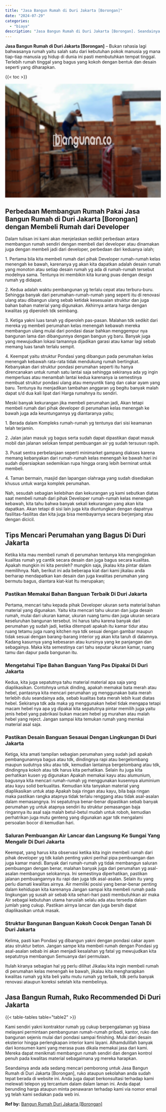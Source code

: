 ```yaml
---
title: "Jasa Bangun Rumah di Duri Jakarta [Borongan]"
date: "2024-07-29"
categories: 
  - "biaya"
description: "Jasa Bangun Rumah di Duri Jakarta [Borongan]. Seandainya anda ada sedang mencari pemborong untuk Jasa Bangun Rumah di Duri Jakarta [Borongan], ruko ataupun..."
---
```


**Jasa Bangun Rumah di Duri Jakarta \[Borongan\]** – Bukan rahasia lagi bahwasanya rumah yaitu salah satu dari kebutuhan pokok manusia yg mana tiap-tiap manusia yg hidup di dunia ini pasti membutuhkan tempat tinggal. Terlebih rumah tinggal yang bagus yang kokoh dengan bentuk dan desain seperti yang diharapkan.

{{< toc >}}

![Jasa Bangun Rumah di Duri Jakarta [Borongan]](/images/borong-bangunan-32.png)

## Perbedaan Membangun Rumah Pakai Jasa Bangun Rumah di Duri Jakarta \[Borongan\] dengan Membeli Rumah dari Developer

Dalam tulisan ini kami akan menjelaskan sedikit perbedaan antara membangun rumah sendiri dengan membeli dari developer atau dinamakan juga dengan membeli jadi dari developer, perbedaan dari keduanya ialah;

1\. Pertama bila kita membeli rumah dari pihak Developer rumah-rumah kelas menengah ke bawah, karenanya yg akan kita dapatkan adalah desain rumah yang monoton atau setiap desain rumah yg ada di rumah-rumah tersebut modelnya sama. Tentunya ini membikin kita kurang puas dengan design rumah yg didapat.

2\. Kedua adalah waktu pembangunan yg terlalu cepat atau terburu-buru. Sehingga banyak dari perumahan-rumah-rumah yang seperti itu di renovasi ulang atau dibangun ulang sebab ketidak kesesuaian struktur dan juga bahan bahan material yang digunakan. Akhirnya antara harga dengan kwalitas yg diperoleh tdk seimbang.

3\. Ketiga yakni luas tanah yg diperoleh pas-pasan. Malahan tdk sedikit dari mereka yg membeli perumahan kelas menengah kebawah mereka membangun ulang mulai dari pondasi dasar bahkan menggempur nya bangunan lama dan dibangunnya dengan bangun yg baru. Banyak juga yang mewujudkan lokasi tamannya dijadikan garasi atau kamar lagi sebab memang luas tanah terlalu sempit.

4\. Keempat yaitu struktur Pondasi yang dibangun pada perumahan kelas menengah kebawah rata-rata tidak mendukung rumah bertingkat. Kebanyakan dari struktur pondasi perumahan seperti itu hanya direncanakan untuk rumah satu lantai saja sehingga sekiranya ada yg ingin memperluas atau menambah lantai kedua karenanya ia semestinya membuat struktur pondasi ulang atau menyuntik tiang dan cakar ayam yang baru. Tentunya itu menjadikan tambahan anggaran yg begitu banyak malah dapat s/d dua kali lipat dari Harga rumahnya itu sendiri.

Meski banyak kekurangan jika membeli perumahan jadi, Akan tetapi membeli rumah dari pihak developer di perumahan kelas menengah ke bawah juga ada keuntungannya yg diantaranya yaitu;

1\. Berada dalam Kompleks rumah-rumah yg tentunya dari sisi keamanan telah terjamin.

2\. Jalan jalan masuk yg bagus serta sudah dapat dipastikan dapat masuk mobil dan jalanan selokan tempat pembuangan air yg sudah tersusun rapih.

3\. Pusat sentra perbelanjaan seperti minimarket gampang diakses karena memang kebanyakan dari rumah-rumah kelas menengah ke bawah hari ini sudah dipersiapkan sedemikian rupa hingga orang lebih berminat untuk membeli.

4\. Taman bermain, masjid dan lapangan olahraga yang sudah disediakan khusus untuk warga komplek perumahan.

Nah, sesudah sebagian kelebihan dan kekurangan yg kami sebutkan diatas saat membeli rumah dari pihak Developer rumah-rumah kelas menengah kebawah, kita tahu bahwa banyak sekali kekurangan yang akan kita dapatkan. Akan tetapi di sisi lain juga kita diuntungkan dengan dapatnya fasilitas-fasilitas dan kita juga bisa membayarnya secara berjenjang atau dengan dicicil.

## Tips Mencari Perumahan yang Bagus Di Duri Jakarta

Ketika kita mau membeli rumah di perumahan tentunya kita menginginkan kualitas rumah yg cantik secara desain dan juga bagus secara kualitas. Apakah mungkin ini kita peroleh? mungkin saja, jikalau kita pintar dalam memilihnya. Nah, berikut ini ada beberapa kiat dari kami jikalau anda berharap mendapatkan kan desain dan juga kwalitas perumahan yang bermutu bagus, diantara kiat-kiat Itu merupakan;

### Pastikan Memakai Bahan Banguan Terbaik Di Duri Jakarta

Pertama, mencari tahu kepada pihak Developer ukuran serta material bahan material yang digunakan. Yaitu kita mencari tahu ukuran dan juga desain rumah, mulai dari ukuran kamar, ukuran ruang tamu dan juga ukuran secara keseluruhan bangunan tersebut. Ini harus tahu karena banyak dari perumahan yg sudah jadi, ketika ditempati apakah itu kamar tidur atau ruang tetamu juga ruang kitchen nya tdk sesuai dengan gambar maupun tidak sesuai dengan barang-barang interior yg akan kita taruh di dalamnya. Kadang kasurnya yang kebesaran atau kursinya yang ke panjangan dan sebagainya. Maka kita semestinya cari tahu seputar ukuran kamar, ruang tamu dan dapur pada bangunan itu.

### Mengetahui Tipe Bahan Banguan Yang Pas Dipakai Di Duri Jakarta

Kedua, kita juga sepatutnya tahu material material apa saja yang diaplikasikan. Contohnya untuk dinding, apakah memakai bata merah atau hebel, pantasnya kita mencari perumahan yg menggunakan bata merah terlebih dulu seandainya ada, sebab kualitas bata merah lebih kuat diatas hebel. Sekiranya tdk ada maka yg menggunakan hebel tidak mengapa tetapi macam hebel nya apa yg dipakai kita sepatutnya pintar memilih juga yaitu jenis hebel yang pabrikasi bukan macam hebel yg murahan atau malah hebel yang reject. Jangan sampai kita temukan rumah yang memkai material asal saja.

### Pastikan Desain Banguan Sesauai Dengan Lingkungan Di Duri Jakarta

Ketiga, kita amati tampilan sebagian perumahan yang sudah jadi apakah pembangunannya bagus atau tdk, dindingnya rapi atau bergelombang maupun sudutnya siku atau tdk, kemudian lantainya bergelombang atau tdk, dindingnya kokoh atau tdk harus kita perhatikan. Selain itu juga kita perhatikan kusen yg digunakan Apakah memakai kayu atau alumunium, bagusnya kita mencari rumah-rumah yg menggunakan kusennya aluminium atau kayu solid berkualitas. Kemudian kita tanyakan material yang diaplikasikan untuk atap Apakah baja ringan atau kayu, bila baja ringan maka pastikan rangka atapnya tidak terlalu renggang atau tidak asal-asalan dalam memasangnya. Ini sepatutnya benar-benar dipastikan sebab banyak perumahan yg untuk atapnya sendiri itu struktur pemasangan baja ringannya itu asal saja malah betul-betul mudah untuk roboh, kemudian perhatrikan juga mutu genteng yang digunakan agar tdk mengalami persoalan bocor di kemudian hari.

### Saluran Pembuangan Air Lancar dan Langsung Ke Sungai Yang Mengalir Di Duri Jakarta

Keempat, yang harus kita observasi ketika kita ingin membeli rumah dari pihak developer yg tdk kalah penting yakni perihal pipa pembuangan dan juga kamar mandi. Banyak dari rumah-rumah yg tidak membangun saluran pembuangan dengan benar, malahan banyak juga dari perumahan yg asal-asalan membangun selokannya. Ini semestinya diperhatikan, pastikan jalanan pembuangannya itu rapi dan juga tdk asal-asalan. Selain itu yang perlu diamati kwalitas airnya. Air memiliki posisi yang benar-benar penting dalam kehidupan kita karenanya Jangan sampai kita membeli rumah pada lingkungan yg susah air sebab kita sehari-hari pasti membutuhkan air maka Air sebagai kebutuhan utama haruslah selalu ada atau tersedia dalam jumlah yang cukup. Pastikan airnya lancar dan juga bersih dapat diaplikasikan untuk masak.

### Struktur Bangunan Banguan Kokoh Cocok Dengan Tanah Di Duri Jakarta

Kelima, pasti kan Pondasi yg dibangun yakni dengan pondasi cakar ayam atau struktur beton. Jangan sampe kita membeli rumah dengan Pondasi yg asal-asalan sebab ini akan menjadi kesalahan yg fatal yg mewujudkan kita sepatutnya membangun Semuanya dari permulaan.

Itulah kiranya sebagian hal yg perlu dilihat Jikalau kita ingin membeli rumah di perumahan kelas menengah ke bawah, jikalau kita mengharapkan kwalitas rumah yg kita beli yaitu mutu rumah yg terbaik, tdk perlu banyak renovasi ataupun koreksi setelah kita membelinya.

## Jasa Bangun Rumah, Ruko Recommended Di Duri Jakarta

{{< table-tables table="table2" >}}

Kami sendiri yakni kontraktor rumah yg cukup berpengalaman yg biasa melayani permintaan pembangunan rumah-rumah pribadi, kantor, ruko dan bangunan sejenis mulai dari pondasi sampai finishing. Mulai dari desain eksterior hingga perlengkapan interior kami layani. Alhamdulillah banyak dari konsumen kami yang merasa puas dikala memakai jasa dari kami. Mereka dapat menikmati membangun rumah sendiri dan dengan kontrol penuh pada kwalitas material sebagaimana yg mereka harapkan.

Seandainya anda ada sedang mencari pemborong untuk Jasa Bangun Rumah di Duri Jakarta \[Borongan\], ruko ataupun sekolahan anda sudah tepat berada di website ini. Anda juga dapat berkonsultasi terhadap kami melewati telepon yg tercantum dalam dalam laman ini. Anda dapat berunding harga ataupun minta penawaran terhadap kami via nomor email yg telah kami sediakan pada web ini.

**Ref by:** [Bangun Rumah Duri Jakarta [Borongan]](https://id.wikipedia.org/wiki/Bangun)
